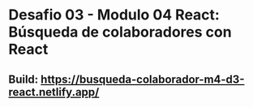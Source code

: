 # Desafio 03 - Modulo 04 React: Búsqueda de colaboradores con React
## Build: https://busqueda-colaborador-m4-d3-react.netlify.app/
